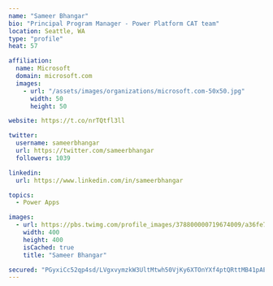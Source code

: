 ```yaml
---
name: "Sameer Bhangar"
bio: "Principal Program Manager - Power Platform CAT team"
location: Seattle, WA
type: "profile"
heat: 57

affiliation:
  name: Microsoft
  domain: microsoft.com
  images:
    - url: "/assets/images/organizations/microsoft.com-50x50.jpg"
      width: 50
      height: 50

website: https://t.co/nrTQtfl3ll

twitter:
  username: sameerbhangar
  url: https://twitter.com/sameerbhangar
  followers: 1039

linkedin:
  url: https://www.linkedin.com/in/sameerbhangar

topics:
  - Power Apps

images:
  - url: https://pbs.twimg.com/profile_images/378800000719674009/a36fe7ddfab1778b76e5793772e43798_400x400.jpeg
    width: 400
    height: 400
    isCached: true
    title: "Sameer Bhangar"

secured: "PGyxiCc52qp4sd/LVgxvymzkW3UltMtwh50VjKy6XTOnYXf4ptQRttMB41pAEiRArhixkCUgcWPNhVApqZhFi1701pHtOM3m4xGWHOBpzZY+dwxA8K0OBTsNMdWctPwICEVjfohcihfTjxT41hZiCVHREN0IjfUJbIo321BlbhNOZ1IkVZB3IbhthSpkwD81DjZ+IwUgKzjZrXByl7U/80AQBAs8MYBT1vZKTxXBQkOICITAttLjkyVoAJNn6zuTBQV33DppdfR8IGTtjNEcYKj8UcSlEhKZR6iTojOHmNQCo6IsDRRZPzlEYRtISwvSClcBwSVP31j1n6N4SZtm089YW09rV5hULvyyMBqpepQnomIc0rbAyeaUo5Vtvtc2EUcoli31kejvj8/Ss0kVlQR+8ItCT0vyU6aDENnBzuc=;dMz9U/TtCp5ssuQ1cYXZ5Q=="
---
```


